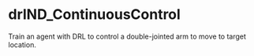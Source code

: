 # drlND_ContinuousControl
Train an agent with DRL to control a double-jointed arm to move to target location.
